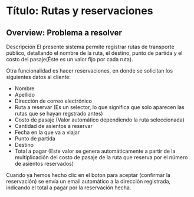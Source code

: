 # Título: Rutas y reservaciones

## Overview: Problema a resolver
Descripción
El presente sistema permite registrar rutas de transporte público, detallando el nombre de la ruta, el destino, punto de partida y el costo del pasaje(Éste es un valor fijo por cada ruta).

Otra funcionalidad es hacer reservaciones, en donde se solicitan los siguientes datos al cliente: 
* Nombre
* Apellido
* Dirección de correo electrónico
* Ruta a reservar (Es un selector, lo que significa que solo aparecen las rutas que se hayan regstrado antes)
* Costo de pasaje (Valor automático dependiendo la ruta seleccionada)
* Cantidad de asientos a reservar
* Fecha en la que va a viajar
* Punto de partida
* Destino
* Total a pagar (Este valor se genera automáticamente  a partir de la multiplicación del costo de pasaje de la ruta que reserva por el número de asientos reservados)

 Cuando ya hemos hecho clic en el boton para aceptar (confirmar la reservación) se envía un email automático a la dirección registrada, indicando el total a pagar por la reservación hecha.
